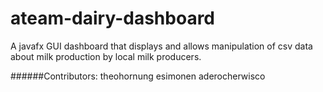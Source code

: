 # ateam-dairy-dashboard
A javafx GUI dashboard that displays and allows manipulation of csv data about milk production by local milk producers.

######Contributors:
theohornung
esimonen
aderocherwisco
